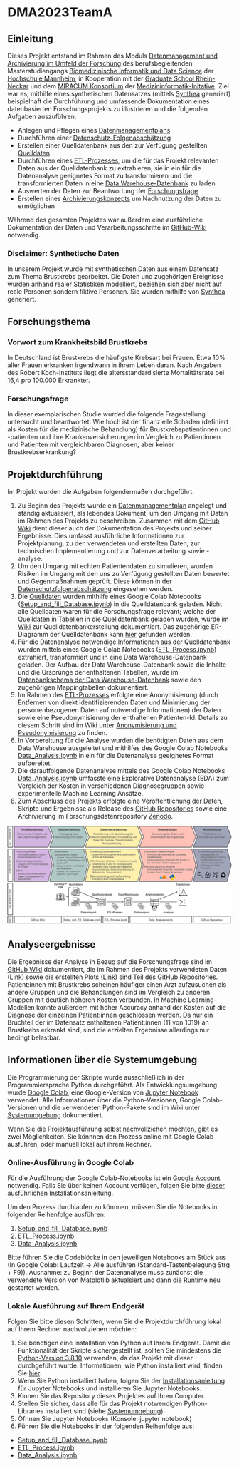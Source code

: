# DMA2023TeamA

## Einleitung
Dieses Projekt entstand im Rahmen des Moduls [Datenmanagement und Archivierung im Umfeld der Forschung](https://www.master-bids.hs-mannheim.de/studienangebot/datenmanagement-und-archivierung-im-umfeld-der-forschung.html) des berufsbegleitenden Masterstudiengangs [Biomedizinische Informatik und Data Science](https://www.master-bids.hs-mannheim.de/) der [Hochschule Mannheim](https://www.hs-mannheim.de/), in Kooperation mit der [Graduate School Rhein-Neckar](https://gsrn.de/) und dem [MIRACUM Konsortium](https://www.miracum.org/) der [Medizininformatik-Initative](https://www.medizininformatik-initiative.de/). 
Ziel war es, mithilfe eines synthetischen Datensatzes (mittels [Synthea](https://github.com/synthetichealth/synthea) generiert) beispielhaft die Durchführung und umfassende Dokumentation eines datenbasierten Forschungsprojekts zu illustrieren und die folgenden Aufgaben auszuführen:
* Anlegen und Pflegen eines [Datenmanagementplans](https://github.com/Fuenfgeld/DMA2023TeamA/wiki/Datenmanagementplan)
* Durchführen einer [Datenschutz-Folgenabschätzung](https://github.com/Fuenfgeld/DMA2023TeamA/wiki/Datenschutz-Folgenabsch%C3%A4tzung)
* Erstellen einer Quelldatenbank aus den zur Verfügung gestellten [Quelldaten](https://github.com/Fuenfgeld/DMA2023TeamA/tree/main/Daten/Quelldaten)
* Durchführen eines [ETL-Prozesses](https://github.com/Fuenfgeld/DMA2023TeamA/wiki/ETL-Prozess), um die für das Projekt relevanten Daten aus der Quelldatenbank zu extrahieren, sie in ein für die Datenanalyse geeignetes Format zu transformieren und die transformierten Daten in eine [Data Warehouse-Datenbank](https://github.com/Fuenfgeld/DMA2023TeamA/wiki/Datenbankschema-Datawarehouse) zu laden
* Auswerten der Daten zur Beantwortung der [Forschungsfrage](https://github.com/Fuenfgeld/DMA2023TeamA/wiki/Forschungsfrage)
* Erstellen eines [Archivierungskonzepts](https://github.com/Fuenfgeld/DMA2023TeamA/wiki/Archivierungskonzept) um Nachnutzung der Daten zu ermöglichen

Während des gesamten Projektes war außerdem eine ausführliche Dokumentation der Daten und Verarbeitungsschritte im [GitHub-Wiki](https://github.com/Fuenfgeld/DMA2023TeamA/wiki) notwendig.  

### Disclaimer: Synthetische Daten

In unserem Projekt wurde mit synthetischen Daten aus einem Datensatz zum Thema Brustkrebs gearbeitet. Die Daten und zugehörigen Ereignisse wurden anhand realer Statistiken modelliert, beziehen sich aber nicht auf reale Personen sondern fiktive Personen. Sie wurden mithilfe von [Synthea](https://github.com/synthetichealth/synthea) generiert. 

## Forschungsthema

### Vorwort zum Krankheitsbild Brustkrebs

In Deutschland ist Brustkrebs die häufigste Krebsart bei Frauen. Etwa 10% aller Frauen erkranken irgendwann in ihrem Leben daran. Nach Angaben des Robert Koch-Instituts liegt die altersstandardisierte Mortalitätsrate bei 16,4 pro 100.000 Erkrankter.

### Forschungsfrage

In dieser exemplarischen Studie wurded die folgende Fragestellung untersucht und beantwortet:
Wie hoch ist der finanzielle Schaden (definiert als Kosten für die medizinische Behandlung) für Brustkrebspatientinnen und -patienten und ihre Krankenversicherungen im Vergleich zu Patientinnen und Patienten mit vergleichbaren Diagnosen, aber keiner Brustkrebserkrankung?

## Projektdurchführung

Im Projekt wurden die Aufgaben folgendermaßen durchgeführt:

1. Zu Beginn des Projekts wurde ein [Datenmanagementplan](https://github.com/Fuenfgeld/DMA2023TeamA/wiki/Datenmanagementplan) angelegt und ständig aktualisiert, als lebendes Dokument, um den Umgang mit Daten im Rahmen des Projekts zu beschreiben. Zusammen mit dem [GitHub Wiki](https://github.com/Fuenfgeld/DMA2023TeamA/wiki) dient dieser auch der Dokumentation des Projekts und seiner Ergebnisse. Dies umfasst ausführliche Informationen zur Projektplanung, zu den verwendeten und erstellten Daten, zur technischen Implementierung und zur Datenverarbeitung sowie -analyse.
2. Um den Umgang mit echten Patientendaten zu simulieren, wurden Risiken im Umgang mit den uns zu Verfügung gestellten Daten bewertet und Gegenmaßnahmen geprüft. Diese können in der [Datenschutzfolgenabschätzung](https://github.com/Fuenfgeld/DMA2023TeamA/wiki/Datenschutz-Folgenabsch%C3%A4tzung) eingesehen werden.
3. Die [Quelldaten](https://github.com/Fuenfgeld/DMA2023TeamA/tree/main/Daten/Quelldaten) wurden mithilfe eines Google Colab Notebooks ([Setup_and_fill_Database.ipynb](https://github.com/Fuenfgeld/DMA2023TeamA/blob/main/Code/Setup_and_fill_Database.ipynb)) in die Quelldatenbank geladen. Nicht alle Quelldaten waren für die Forschungsfrage relevant; welche der Quelldaten in Tabellen in die Quelldatenbank geladen wurden, wurde im [Wiki](https://github.com/Fuenfgeld/DMA2023TeamA/wiki/Datenbankerstellung) zur Quelldatenbankerstellung dokumentiert. Das zugehörige ER-Diagramm der Quelldatenbank kann [hier](https://github.com/Fuenfgeld/DMA2023TeamA/wiki/Datenbankschema) gefunden werden.
4. Für die Datenanalyse notwendige Informationen aus der Quelldatenbank wurden mittels eines Google Colab Notebooks ([ETL_Process.ipynb](https://github.com/Fuenfgeld/DMA2023TeamA/blob/main/Code/ETL_Process.ipynb)) extrahiert, transformiert und in eine Data Warehouse-Datenbank geladen. Der Aufbau der Data Warehouse-Datenbank sowie die Inhalte und die Ursprünge der enthaltenen Tabellen, wurde im [Datenbankschema der Data Warehouse-Datenbank](https://github.com/Fuenfgeld/DMA2023TeamA/wiki/ETL-Prozess) sowie den zugehörigen Mappingtabellen dokumentiert.
5. Im Rahmen des [ETL-Prozesses](https://github.com/Fuenfgeld/DMA2023TeamA/wiki/ETL-Prozess) erfolgte eine Anonymisierung (durch Entfernen von direkt identifizierenden Daten und Minimierung der personenbezogenen Daten auf notwendige Informationen) der Daten sowie eine Pseudonymisierung der enthaltenen Patienten-Id. Details zu diesem Schritt sind im Wiki unter [Anonymisierung und Pseudonymisierung](https://github.com/Fuenfgeld/DMA2023TeamA/wiki/Anonymisierung-und--Pseudonymisierung) zu finden. 
6. In Vorbereitung für die Analyse wurden die benötigten Daten aus dem Data Warehouse ausgeleitet und mithilfes des Google Colab Notebooks [Data_Analysis.ipynb](https://github.com/Fuenfgeld/DMA2023TeamA/blob/main/Code/Data_Analysis.ipynb) in ein für die Datenanalyse geeignetes Format aufbereitet.
7. Die darauffolgende Datenanalyse mittels des Google Colab Notebooks [Data_Analysis.ipynb](https://github.com/Fuenfgeld/DMA2023TeamA/blob/main/Code/Data_Analysis.ipynb) umfasste eine Explorative Datenanalyse (EDA) zum Vergleich der Kosten in verschiedenen Diagnosegruppen sowie experimentelle Machine Learning Ansätze.
8. Zum Abschluss des Projekts erfolgte eine Veröffentlichung der Daten, Skripte und Ergebnisse als Release des [GitHub Repositories](https://github.com/Fuenfgeld/DMA2023TeamA/) sowie eine Archivierung im Forschungsdatenrepository [Zenodo](https://zenodo.org/).

![Readme_Figure](https://github.com/Fuenfgeld/DMA2023TeamA/blob/main/Dokumentation/Readme_Figure_v3.png)

## Analyseergebnisse

Die Ergebnisse der Analyse in Bezug auf die Forschungsfrage sind im [GitHub Wiki](https://github.com/Fuenfgeld/DMA2023TeamA/wiki/Forschungsergebnisse) dokumentiert, die im Rahmen des Projekts verwendeten Daten ([Link](https://github.com/Fuenfgeld/DMA2023TeamA/tree/main/Daten/Analyse)) sowie die erstellten Plots ([Link](https://github.com/Fuenfgeld/DMA2023TeamA/tree/main/Ergebnisse)) sind Teil des GitHub Repositories. Patient:innen mit Brustkrebs scheinen häufiger einen Arzt aufzusuchen als andere Gruppen und die Behandlungen sind im Vergleich zu anderen Gruppen mit deutlich höheren Kosten verbunden. In Machine Learning-Modellen konnte außerdem mit hoher Accuracy anhand der Kosten auf die Diagnose der einzelnen Patient:innen geschlossen werden. Da nur ein Bruchteil der im Datensatz enthaltenen Patient:innen (11 von 1019) an Brustkrebs erkrankt sind, sind die erzielten Ergebnisse allerdings nur bedingt belastbar.

## Informationen über die Systemumgebung

Die Programmierung der Skripte wurde ausschließlich in der Programmiersprache Python durchgeführt. Als Entwicklungsumgebung wurde [Google Colab](https://colab.research.google.com/), eine Google-Version von [Jupyter Notebook](https://jupyter.org/) verwendet. Alle Informationen über die Python-Versionen, Google Colab-Versionen und die verwendeten Python-Pakete sind im Wiki unter [Systemumgebung](https://github.com/Fuenfgeld/DMA2023TeamA/wiki/Systemumgebung) dokumentiert. 

Wenn Sie die Projektausführung selbst nachvollziehen möchten, gibt es zwei Möglichkeiten. Sie könnnen den Prozess online mit Google Colab ausführen, oder manuell lokal auf ihrem Rechner.

### Online-Ausführung in Google Colab
Für die Ausführung der Google Colab-Notebooks ist ein [Google Account](https://support.google.com/accounts/answer/27441?hl=de) notwendig. Falls Sie über keinen Account verfügen, folgen Sie bitte [dieser](https://support.google.com/accounts/answer/27441?hl=de) ausführlichen Installationsanleitung. 

Um den Prozess durchlaufen zu könnnen, müssen Sie die Notebooks in folgender Reihenfolge ausführen:
1. [Setup_and_fill_Database.ipynb](https://github.com/Fuenfgeld/DMA2023TeamA/blob/main/Code/Setup_and_fill_Database.ipynb)
2. [ETL_Process.ipynb](https://github.com/Fuenfgeld/DMA2023TeamA/blob/main/Code/ETL_Process.ipynb)
3. [Data_Analysis.ipynb](https://github.com/Fuenfgeld/DMA2023TeamA/blob/main/Code/Data_Analysis.ipynb)

Bitte führen Sie die Codeblöcke in den jeweiligen Notebooks am Stück aus (In Google Colab: Laufzeit -> Alle ausführen (Standard-Tastenbelegung Strg + F9)). Ausnahme: zu Beginn der Datenanalyse muss zunächst die verwendete Version von Matplotlib aktualsiert und dann die Runtime neu gestartet werden. 

### Lokale Ausführung auf Ihrem Endgerät

Folgen Sie bitte diesen Schritten, wenn Sie die Projektdurchführung lokal auf Ihrem Rechner nachvollziehen möchten: 

1. Sie benötigen eine Installation von Python auf Ihrem Endgerät. Damit die Funktionalität der Skripte sichergestellt ist, sollten Sie mindestens die [Python-Version 3.8.10](https://www.python.org/downloads/release/python-3810/) verwenden, da das Projekt mit dieser durchgeführt wurde. Informationen, wie Python installiert wird, finden Sie [hier](https://realpython.com/installing-python/). 
2. Wenn Sie Python installiert haben, folgen Sie der [Installationsanleitung](https://jupyter.org/install) für Jupyter Notebooks und installieren Sie Jupyter Notebooks. 
3. Klonen Sie das Repository dieses Projektes auf Ihren Computer.  
4. Stellen Sie sicher, dass alle für das Projekt notwendigen Python-Libraries installiert sind (siehe [Systemumgebung](https://github.com/Fuenfgeld/DMA2023TeamA/wiki/Systemumgebung))
5. Öfnnen Sie Jupyter Notebooks (Konsole: jupyter notebook)
6. Führen Sie die Notebooks in der folgenden Reihenfolge aus:
* [Setup_and_fill_Database.ipynb](https://github.com/Fuenfgeld/DMA2023TeamA/blob/main/Code/Setup_and_fill_Database.ipynb)
* [ETL_Process.ipynb](https://github.com/Fuenfgeld/DMA2023TeamA/blob/main/Code/ETL_Process.ipynb)
* [Data_Analysis.ipynb](https://github.com/Fuenfgeld/DMA2023TeamA/blob/main/Code/Data_Analysis.ipynb)
